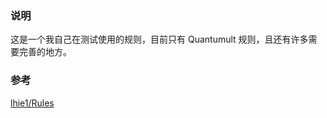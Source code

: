 ### 说明 ###
这是一个我自己在测试使用的规则，目前只有 Quantumult 规则，且还有许多需要完善的地方。
### 参考 ###
[lhie1/Rules][01]

[01]: https://github.com/lhie1/Rules